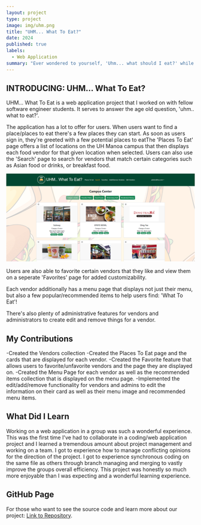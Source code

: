 ```yaml
---
layout: project
type: project
image: img/uhm.png
title: "UHM... What To Eat?"
date: 2024
published: true
labels:
  - Web Application
summary: "Ever wondered to yourself, 'Uhm... what should I eat?' while on the UH Manoa Campus? Well I've got the solution for you.."
---
```


## INTRODUCING: UHM... What To Eat?
UHM... What To Eat is a web application project that I worked on with fellow software engineer students. It serves to answer the age old question, 'uhm.. what to eat?'.

The application has a lot to offer for users. When users want to find a place/places to eat there's a few places they can start. As soon as users sign in, they're greeted with a few potential places to eatThe 'Places To Eat' page offers a list of locations on the UH Manoa campus that then displays each food vendor for that given location when selected. Users can also use the 'Search' page to search for vendors that match certain categories such as Asian food or drinks, or breakfast food.

<img width="700px" src="../img/placestoeat.png">

Users are also able to favorite certain vendors that they like and view them on a seperate 'Favorites' page for added customizability. 

Each vendor additionally has a menu page that displays not just their menu, but also a few popular/recommended items to help users find: 'What To Eat'!

There's also plenty of administrative features for vendors and administrators to create edit and remove things for a vendor. 

## My Contributions
-Created the Vendors collection
-Created the Places To Eat page and the cards that are displayed for each vendor. 
-Created the Favorite feature that allows users to favorite/unfavorite vendors and the page they are displayed on. 
-Created the Menu Page for each vendor as well as the recommended items collection that is displayed on the menu page.
-Implemented the edit/add/remove functionality for vendors and admins to edit the information on their card as well as their menu image and recommended menu items.

## What Did I Learn
Working on a web application in a group was such a wonderful experience. This was the first time I've had to collaborate in a coding/web application project and I learned a tremendous amount about project management and working on a team. I got to experience how to manage conflicting opinions for the direction of the project. I got to experience synchronous coding on the same file as others through branch managing and merging to vastly improve the groups overall efficiency. This project was honestly so much more enjoyable than I was expecting and a wonderful learning experience.

## GitHub Page
For those who want to see the source code and learn more about our project:
[Link to Repository](https://github.com/uhm-what-to-eat/source-code).
